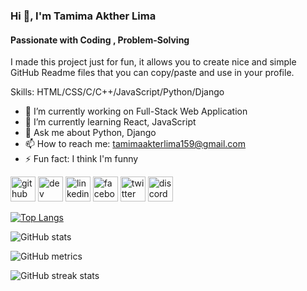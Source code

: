 ### Hi 👋, I'm Tamima Akther Lima
#### Passionate with Coding , Problem-Solving  
I made this project just for fun, it allows you to create nice and simple GitHub Readme files that you can copy/paste and use in your profile.

Skills: HTML/CSS/C/C++/JavaScript/Python/Django

- 🔭 I’m currently working on Full-Stack Web Application  
- 🌱 I’m currently learning React, JavaScript 
- 💬 Ask me about Python, Django 
- 📫 How to reach me: tamimaakterlima159@gmail.com 
- ⚡ Fun fact: I think I'm funny 


[<img src='https://cdn.jsdelivr.net/npm/simple-icons@3.0.1/icons/github.svg' alt='github' height='40'>](https://github.com/tamimaaktherlima)  [<img src='https://cdn.jsdelivr.net/npm/simple-icons@3.0.1/icons/dev-dot-to.svg' alt='dev' height='40'>](https://dev.to/tamima_akterlima_06)  [<img src='https://cdn.jsdelivr.net/npm/simple-icons@3.0.1/icons/linkedin.svg' alt='linkedin' height='40'>](https://www.linkedin.com/in/tamima-akther-l-56ba1a278/)  [<img src='https://cdn.jsdelivr.net/npm/simple-icons@3.0.1/icons/facebook.svg' alt='facebook' height='40'>](https://www.facebook.com/tamimaakther.lima)  [<img src='https://cdn.jsdelivr.net/npm/simple-icons@3.0.1/icons/twitter.svg' alt='twitter' height='40'>](https://twitter.com/lima_tamima224)  [<img src='https://cdn.jsdelivr.net/npm/simple-icons@3.0.1/icons/discord.svg' alt='discord' height='40'>](tamimaaktherlima)  

[![Top Langs](https://github-readme-stats.vercel.app/api/top-langs/?username=tamimaaktherlima)](https://github.com/anuraghazra/github-readme-stats)

![GitHub stats](https://github-readme-stats.vercel.app/api?username=tamimaaktherlima&show_icons=true)  

![GitHub metrics](https://metrics.lecoq.io/tamimaaktherlima)  

![GitHub streak stats](https://streak-stats.demolab.com/?user=tamimaaktherlima)  


